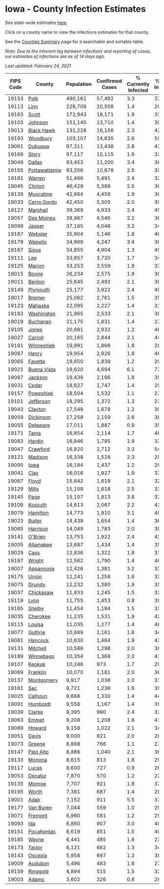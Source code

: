 # Iowa - County Infection Estimates

See state-wide estimates [here](/infections/us-ia).

Click on a county name to view the infections estimates for that county.

See the [Counties Summary](/infections/summary-counties) page for a searchable and sortable table.

*Note: Due to the inherent lag between infections and reporting of cases, our estimates of infections are as of 14 days ago.*

*Last updated: February 24, 2021*

|   FIPS Code |                         County |   Population |   Confirmed Cases |   % Currently Infected |   % Total Infected |
|-------------|--------------------------------|--------------|-------------------|------------------------|--------------------|
|       19153 |                   [Polk](polk) |      490,161 |            57,492 |                    3.3 |               37.2 |
|       19113 |                   [Linn](linn) |      226,706 |            20,508 |                    1.4 |               29.6 |
|       19163 |                 [Scott](scott) |      172,943 |            18,171 |                    1.9 |               33.0 |
|       19103 |             [Johnson](johnson) |      151,140 |            13,710 |                    1.4 |               30.1 |
|       19013 |       [Black Hawk](black-hawk) |      131,228 |            16,156 |                    2.3 |               42.2 |
|       19193 |           [Woodbury](woodbury) |      103,107 |            14,835 |                    2.6 |               50.6 |
|       19061 |             [Dubuque](dubuque) |       97,311 |            13,438 |                    2.8 |               43.1 |
|       19169 |                 [Story](story) |       97,117 |            10,115 |                    1.9 |               32.7 |
|       19049 |               [Dallas](dallas) |       93,453 |            11,200 |                    3.4 |               38.7 |
|       19155 | [Pottawattamie](pottawattamie) |       93,206 |            10,678 |                    2.5 |               35.4 |
|       19181 |               [Warren](warren) |       51,466 |             5,491 |                    2.4 |               32.7 |
|       19045 |             [Clinton](clinton) |       46,429 |             5,389 |                    2.5 |               36.0 |
|       19139 |         [Muscatine](muscatine) |       42,664 |             4,459 |                    1.9 |               36.3 |
|       19033 |     [Cerro Gordo](cerro-gordo) |       42,450 |             5,305 |                    2.0 |               39.3 |
|       19127 |           [Marshall](marshall) |       39,369 |             4,933 |                    2.4 |               45.8 |
|       19057 |       [Des Moines](des-moines) |       38,967 |             4,540 |                    2.2 |               36.1 |
|       19099 |               [Jasper](jasper) |       37,185 |             4,048 |                    3.2 |               34.9 |
|       19187 |             [Webster](webster) |       35,904 |             5,146 |                    1.8 |               46.6 |
|       19179 |             [Wapello](wapello) |       34,969 |             4,247 |                    3.4 |               39.6 |
|       19167 |                 [Sioux](sioux) |       34,855 |             4,904 |                    1.3 |               45.5 |
|       19111 |                     [Lee](lee) |       33,657 |             3,720 |                    1.7 |               34.2 |
|       19125 |               [Marion](marion) |       33,253 |             3,559 |                    1.9 |               33.2 |
|       19015 |                 [Boone](boone) |       26,234 |             2,575 |                    1.9 |               30.3 |
|       19011 |               [Benton](benton) |       25,645 |             2,492 |                    2.1 |               30.6 |
|       19149 |           [Plymouth](plymouth) |       25,177 |             3,922 |                    2.4 |               49.5 |
|       19017 |               [Bremer](bremer) |       25,062 |             2,761 |                    1.5 |               35.7 |
|       19123 |             [Mahaska](mahaska) |       22,095 |             2,227 |                    1.4 |               31.6 |
|       19183 |       [Washington](washington) |       21,965 |             2,533 |                    2.1 |               38.1 |
|       19019 |           [Buchanan](buchanan) |       21,175 |             1,831 |                    1.4 |               27.3 |
|       19105 |                 [Jones](jones) |       20,681 |             2,932 |                    1.2 |               46.5 |
|       19027 |             [Carroll](carroll) |       20,165 |             2,844 |                    2.1 |               44.0 |
|       19191 |       [Winneshiek](winneshiek) |       19,991 |             1,866 |                    1.8 |               28.9 |
|       19087 |                 [Henry](henry) |       19,954 |             2,926 |                    1.9 |               46.4 |
|       19065 |             [Fayette](fayette) |       19,650 |             1,838 |                    1.2 |               29.4 |
|       19021 |     [Buena Vista](buena-vista) |       19,620 |             4,694 |                    6.1 |               77.9 |
|       19097 |             [Jackson](jackson) |       19,439 |             2,196 |                    1.8 |               35.4 |
|       19031 |                 [Cedar](cedar) |       18,627 |             1,747 |                    1.4 |               29.8 |
|       19157 |         [Poweshiek](poweshiek) |       18,504 |             1,532 |                    1.1 |               27.3 |
|       19101 |         [Jefferson](jefferson) |       18,295 |             1,372 |                    1.3 |               23.2 |
|       19043 |             [Clayton](clayton) |       17,549 |             1,678 |                    1.2 |               30.3 |
|       19059 |         [Dickinson](dickinson) |       17,258 |             2,159 |                    2.6 |               38.9 |
|       19055 |           [Delaware](delaware) |       17,011 |             1,887 |                    0.9 |               35.4 |
|       19171 |                   [Tama](tama) |       16,854 |             2,114 |                    1.7 |               46.6 |
|       19083 |               [Hardin](hardin) |       16,846 |             1,795 |                    1.9 |               33.3 |
|       19047 |           [Crawford](crawford) |       16,820 |             2,712 |                    3.3 |               54.4 |
|       19121 |             [Madison](madison) |       16,338 |             1,528 |                    2.3 |               28.0 |
|       19095 |                   [Iowa](iowa) |       16,184 |             1,437 |                    1.2 |               28.1 |
|       19041 |                   [Clay](clay) |       16,016 |             1,927 |                    1.9 |               37.6 |
|       19067 |                 [Floyd](floyd) |       15,642 |             1,619 |                    2.1 |               32.0 |
|       19129 |                 [Mills](mills) |       15,109 |             1,618 |                    2.5 |               33.0 |
|       19145 |                   [Page](page) |       15,107 |             1,813 |                    3.8 |               37.0 |
|       19109 |             [Kossuth](kossuth) |       14,813 |             2,067 |                    2.2 |               42.5 |
|       19079 |           [Hamilton](hamilton) |       14,773 |             1,910 |                    3.1 |               40.1 |
|       19023 |               [Butler](butler) |       14,439 |             1,654 |                    1.4 |               36.1 |
|       19085 |           [Harrison](harrison) |       14,049 |             1,783 |                    2.0 |               39.1 |
|       19141 |             [O'Brien](o'brien) |       13,753 |             1,922 |                    2.4 |               43.6 |
|       19005 |         [Allamakee](allamakee) |       13,687 |             1,434 |                    1.4 |               35.6 |
|       19029 |                   [Cass](cass) |       12,836 |             1,322 |                    1.8 |               31.6 |
|       19197 |               [Wright](wright) |       12,562 |             1,790 |                    1.4 |               46.8 |
|       19007 |         [Appanoose](appanoose) |       12,426 |             1,381 |                    3.2 |               33.5 |
|       19175 |                 [Union](union) |       12,241 |             1,258 |                    1.6 |               32.0 |
|       19075 |               [Grundy](grundy) |       12,232 |             1,380 |                    1.9 |               35.4 |
|       19037 |         [Chickasaw](chickasaw) |       11,933 |             1,245 |                    1.5 |               32.9 |
|       19119 |                   [Lyon](lyon) |       11,755 |             1,453 |                    0.8 |               39.5 |
|       19165 |               [Shelby](shelby) |       11,454 |             1,194 |                    1.5 |               33.2 |
|       19035 |           [Cherokee](cherokee) |       11,235 |             1,531 |                    1.9 |               42.3 |
|       19115 |               [Louisa](louisa) |       11,035 |             1,277 |                    1.4 |               46.1 |
|       19077 |             [Guthrie](guthrie) |       10,689 |             1,161 |                    1.6 |               34.6 |
|       19081 |             [Hancock](hancock) |       10,630 |             1,464 |                    1.9 |               43.0 |
|       19131 |           [Mitchell](mitchell) |       10,586 |             1,298 |                    2.0 |               38.1 |
|       19189 |         [Winnebago](winnebago) |       10,354 |             1,368 |                    2.0 |               41.1 |
|       19107 |               [Keokuk](keokuk) |       10,246 |               973 |                    1.7 |               29.8 |
|       19069 |           [Franklin](franklin) |       10,070 |             1,181 |                    2.0 |               36.7 |
|       19137 |       [Montgomery](montgomery) |        9,917 |             1,036 |                    2.0 |               31.6 |
|       19161 |                     [Sac](sac) |        9,721 |             1,236 |                    1.6 |               39.9 |
|       19025 |             [Calhoun](calhoun) |        9,668 |             1,330 |                    1.4 |               44.5 |
|       19091 |           [Humboldt](humboldt) |        9,558 |             1,167 |                    1.4 |               39.3 |
|       19039 |               [Clarke](clarke) |        9,395 |               990 |                    2.4 |               32.6 |
|       19063 |                 [Emmet](emmet) |        9,208 |             1,208 |                    1.8 |               41.0 |
|       19089 |               [Howard](howard) |        9,158 |             1,022 |                    2.1 |               34.6 |
|       19051 |                 [Davis](davis) |        9,000 |               821 |                    2.0 |               28.3 |
|       19073 |               [Greene](greene) |        8,888 |               766 |                    1.1 |               27.5 |
|       19147 |         [Palo Alto](palo-alto) |        8,886 |             1,040 |                    2.1 |               36.4 |
|       19133 |               [Monona](monona) |        8,615 |               813 |                    1.8 |               29.2 |
|       19117 |                 [Lucas](lucas) |        8,600 |               727 |                    0.9 |               26.0 |
|       19053 |             [Decatur](decatur) |        7,870 |               570 |                    1.2 |               22.3 |
|       19135 |               [Monroe](monroe) |        7,707 |               921 |                    1.8 |               37.0 |
|       19195 |                 [Worth](worth) |        7,381 |               687 |                    1.4 |               28.8 |
|       19001 |                 [Adair](adair) |        7,152 |               911 |                    5.5 |               37.7 |
|       19177 |         [Van Buren](van-buren) |        7,044 |               559 |                    1.0 |               25.5 |
|       19071 |             [Fremont](fremont) |        6,960 |               581 |                    1.2 |               25.8 |
|       19093 |                     [Ida](ida) |        6,860 |               907 |                    3.0 |               40.1 |
|       19151 |       [Pocahontas](pocahontas) |        6,619 |               851 |                    1.5 |               40.9 |
|       19185 |                 [Wayne](wayne) |        6,441 |               485 |                    1.6 |               23.2 |
|       19173 |               [Taylor](taylor) |        6,121 |               662 |                    1.3 |               34.8 |
|       19143 |             [Osceola](osceola) |        5,958 |               697 |                    1.2 |               38.2 |
|       19009 |             [Audubon](audubon) |        5,496 |               483 |                    1.6 |               27.7 |
|       19159 |           [Ringgold](ringgold) |        4,894 |               515 |                    1.5 |               32.1 |
|       19003 |                 [Adams](adams) |        3,602 |               326 |                    0.8 |               28.3 |